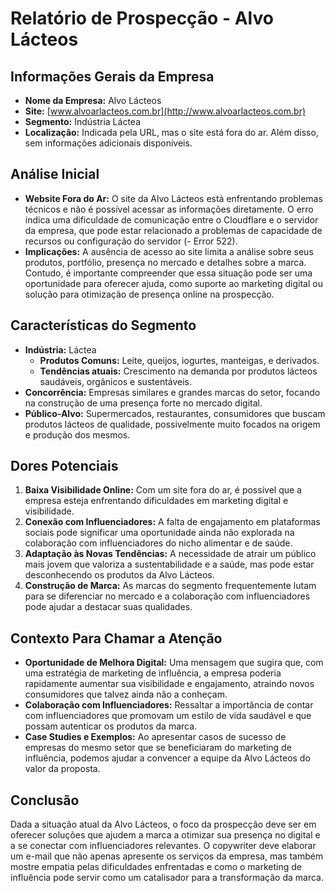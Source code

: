# Relatório de Prospecção - Alvo Lácteos

## Informações Gerais da Empresa
- **Nome da Empresa:** Alvo Lácteos
- **Site:** [www.alvoarlacteos.com.br](http://www.alvoarlacteos.com.br)
- **Segmento:** Indústria Láctea
- **Localização:** Indicada pela URL, mas o site está fora do ar. Além disso, sem informações adicionais disponíveis.

## Análise Inicial
- **Website Fora do Ar:** O site da Alvo Lácteos está enfrentando problemas técnicos e não é possível acessar as informações diretamente. O erro indica uma dificuldade de comunicação entre o Cloudflare e o servidor da empresa, que pode estar relacionado a problemas de capacidade de recursos ou configuração do servidor (- Error 522).
- **Implicações:** A ausência de acesso ao site limita a análise sobre seus produtos, portfólio, presença no mercado e detalhes sobre a marca. Contudo, é importante compreender que essa situação pode ser uma oportunidade para oferecer ajuda, como suporte ao marketing digital ou solução para otimização de presença online na prospecção.

## Características do Segmento
- **Indústria:** Láctea
  - **Produtos Comuns:** Leite, queijos, iogurtes, manteigas, e derivados.
  - **Tendências atuais:** Crescimento na demanda por produtos lácteos saudáveis, orgânicos e sustentáveis.
- **Concorrência:** Empresas similares e grandes marcas do setor, focando na construção de uma presença forte no mercado digital.
- **Público-Alvo:** Supermercados, restaurantes, consumidores que buscam produtos lácteos de qualidade, possivelmente muito focados na origem e produção dos mesmos.

## Dores Potenciais
1. **Baixa Visibilidade Online:** Com um site fora do ar, é possível que a empresa esteja enfrentando dificuldades em marketing digital e visibilidade.
2. **Conexão com Influenciadores:** A falta de engajamento em plataformas sociais pode significar uma oportunidade ainda não explorada na colaboração com influenciadores do nicho alimentar e de saúde.
3. **Adaptação às Novas Tendências:** A necessidade de atrair um público mais jovem que valoriza a sustentabilidade e a saúde, mas pode estar desconhecendo os produtos da Alvo Lácteos.
4. **Construção de Marca:** As marcas do segmento frequentemente lutam para se diferenciar no mercado e a colaboração com influenciadores pode ajudar a destacar suas qualidades.

## Contexto Para Chamar a Atenção
- **Oportunidade de Melhora Digital:** Uma mensagem que sugira que, com uma estratégia de marketing de influência, a empresa poderia rapidamente aumentar sua visibilidade e engajamento, atraindo novos consumidores que talvez ainda não a conheçam.
- **Colaboração com Influenciadores:** Ressaltar a importância de contar com influenciadores que promovam um estilo de vida saudável e que possam autenticar os produtos da marca.
- **Case Studies e Exemplos:** Ao apresentar casos de sucesso de empresas do mesmo setor que se beneficiaram do marketing de influência, podemos ajudar a convencer a equipe da Alvo Lácteos do valor da proposta.

## Conclusão
Dada a situação atual da Alvo Lácteos, o foco da prospecção deve ser em oferecer soluções que ajudem a marca a otimizar sua presença no digital e a se conectar com influenciadores relevantes. O copywriter deve elaborar um e-mail que não apenas apresente os serviços da empresa, mas também mostre empatia pelas dificuldades enfrentadas e como o marketing de influência pode servir como um catalisador para a transformação da marca.